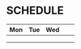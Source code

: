 # SCHEDULE
|  Mon |  Tue | Wed  |   |   |
|:---:|:---:|:---:|---|---|
|   |   |   |   |   |
|   |   |   |   |   |
|   |   |   |   |   |

<!--stackedit_data:
eyJoaXN0b3J5IjpbLTEyNjI0MjMwNzddfQ==
-->